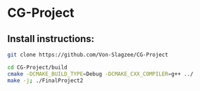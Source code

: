 # CG-Project

## Install instructions:
```bash
git clone https://github.com/Von-Slagzee/CG-Project

cd CG-Project/build
cmake -DCMAKE_BUILD_TYPE=Debug -DCMAKE_CXX_COMPILER=g++ ../
make -j; ./FinalProject2

```
